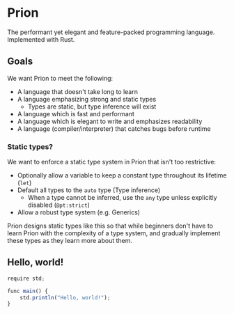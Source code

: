 # Prion
The performant yet elegant and feature-packed programming language. Implemented with Rust.

## Goals
We want Prion to meet the following:

- A language that doesn't take long to learn
- A language emphasizing strong and static types
  - Types are static, but type inference will exist
- A language which is fast and performant
- A language which is elegant to write and emphasizes readability
- A language (compiler/interpreter) that catches bugs before runtime

### Static types?
We want to enforce a static type system in Prion that isn't too restrictive:

- Optionally allow a variable to keep a constant type throughout its lifetime (`let`)
- Default all types to the `auto` type (Type inference)
  - When a type cannot be inferred, use the `any` type unless explicitly disabled (`@pt:strict`)
- Allow a robust type system (e.g. Generics)

Prion designs static types like this so that while beginners don't have to learn Prion with
the complexity of a type system, and gradually implement these types as they learn more about them.

## Hello, world!
```ts
require std;

func main() {
    std.println("Hello, world!");
}
```
